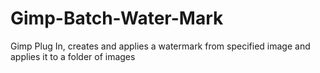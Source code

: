 # Gimp-Batch-Water-Mark
Gimp Plug In, creates and applies a watermark from specified image and applies it to a folder of images
